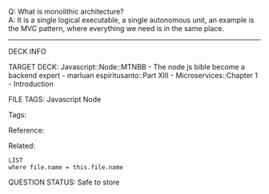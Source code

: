 Q: What is monolithic architecture?  
A: It is a single logical executable, a single autonomous unit, an example is the MVC pattern, where everything we need is in the same place.


---

DECK INFO

TARGET DECK: Javascript::Node::MTNBB - The node js bible become a backend expert - marluan espiritusanto::Part XIII - Microservices::Chapter 1 - Introduction

FILE TAGS: Javascript Node

Tags:

Reference:

Related:

```dataview
LIST
where file.name = this.file.name
```

QUESTION STATUS: Safe to store